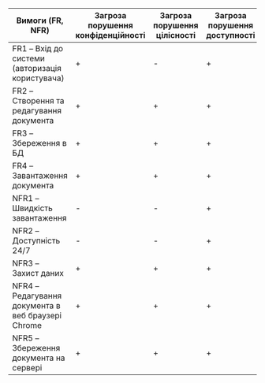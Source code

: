 | Вимоги (FR, NFR)    | Загроза порушення конфіденційності | Загроза порушення цілісності | Загроза порушення доступності |
|------------------   |------------------------------------|------------------------------|-------------------------------|
| FR1 – Вхід до системи (авторизація користувача)  | + | - | + |
| FR2 – Створення та редагування документа  | + | + | + |
| FR3 – Збереження в БД  | + | + | + |    
| FR4 – Завантаження документа  | + | + | + |                     |
| NFR1 – Швидкість завантаження| - | - | + |
| NFR2 – Доступність 24/7| - | - | + |
| NFR3 – Захист даних| + | + | + |
| NFR4 – Редагування документа в веб браузері Chrome  | + | + | + |
| NFR5 – Збереження документа на сервері  | + | + | + |
